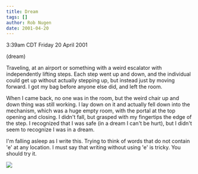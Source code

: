 ```yaml
---
title: Dream
tags: []
author: Rob Nugen
date: 2001-04-20
---
```


<title>Dream</title>
<p class=date>3:39am CDT Friday 20 April 2001</p>
<p class=note>(dream)</p>

<p class=dream>Traveling, at an airport or something with a weird
escalator with independently lifting steps.  Each step went up and
down, and the individual could get up without actually stepping up,
but instead just by moving forward.  I got my bag before anyone else
did, and left the room.</p>

<p class=dream>When I came back, no one was in the room, but the weird
chair up and down thing was still working.  I lay down on it and
actually fell down into the mechanism, which was a huge empty room,
with the portal at the top opening and closing.  I didn't fall, but
grasped with my fingertips the edge of the step.  I recognized that I
was safe (in a dream I can't be hurt), but I didn't seem to recognize
I was in a dream.</p>

<p>I'm falling asleep as I write this.  Trying to think of words that
do not contain 'e' at any location.  I must say that writing without
using 'e' is tricky.  You should try it.</p>

<p><img src='/images/rob/wL-ROB.gif'/></p>
